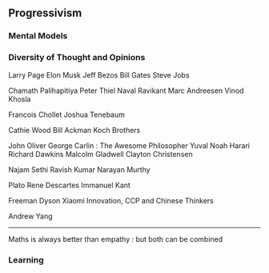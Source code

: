 ## Progressivism

### Mental Models

### Diversity of Thought and Opinions

Larry Page
Elon Musk
Jeff Bezos
Bill Gates
Steve Jobs

Chamath Palihapitiya
Peter Thiel
Naval Ravikant
Marc Andreesen
Vinod Khosla

Francois Chollet
Joshua Tenebaum

Cathie Wood
Bill Ackman
Koch Brothers

John Oliver
George Carlin : The Awesome Philosopher
Yuval Noah Harari
Richard Dawkins
Malcolm Gladwell
Clayton Christensen

Najam Sethi
Ravish Kumar
Narayan Murthy

Plato
Rene Descartes
Immanuel Kant

Freeman Dyson
Xiaomi Innovation, CCP and Chinese Thinkers

Andrew Yang

---

Maths is always better than empathy : but both can be combined

### Learning
